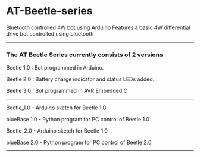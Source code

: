 # AT-Beetle-series
Bluetooth controlled 4W bot using Arduino
Features a basic 4W differential drive bot controlled using bluetooth

---------------------------------------------------

### The AT Beetle Series currently consists of 2 versions

Beetle 1.0 : Bot programmed in Arduino.

Beetle 2.0 : Battery charge indicator and status LEDs added.

Beetle 3.0 : Bot programmed in AVR Embedded C

-----------------------------------------------------

Beetle_1.0 - Arduino sketch for Beetle 1.0

blueBase 1.0 - Python program for PC control of Beetle 1.0 

Beetle_2.0 - Arduino sketch for Beetle 1.0

blueBase 2.0 - Python program for PC control of Beetle 2.0

------------------------------------------------------
